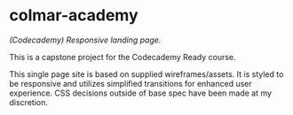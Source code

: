 # colmar-academy
_(Codecademy) Responsive landing page._

This is a capstone project for the Codecademy Ready course.

This single page site is based on supplied wireframes/assets. It is styled to be responsive and utilizes simplified transitions for enhanced user experience. CSS decisions outside of base spec have been made at my discretion.
